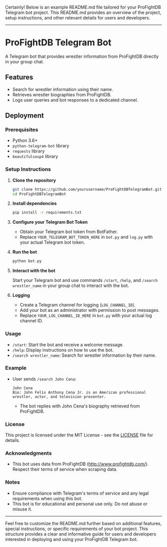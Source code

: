 Certainly! Below is an example README.md file tailored for your ProFightDB Telegram bot project. This README.md provides an overview of the project, setup instructions, and other relevant details for users and developers.

---

# ProFightDB Telegram Bot

A Telegram bot that provides wrestler information from ProFightDB directly in your group chat.

## Features

- Search for wrestler information using their name.
- Retrieves wrestler biographies from ProFightDB.
- Logs user queries and bot responses to a dedicated channel.

## Deployment

### Prerequisites

- Python 3.6+
- `python-telegram-bot` library
- `requests` library
- `beautifulsoup4` library

### Setup Instructions

1. **Clone the repository**

   ```bash
   git clone https://github.com/yourusername/ProFightDBTelegramBot.git
   cd ProFightDBTelegramBot
   ```

2. **Install dependencies**

   ```bash
   pip install -r requirements.txt
   ```

3. **Configure your Telegram Bot Token**

   - Obtain your Telegram bot token from BotFather.
   - Replace `YOUR_TELEGRAM_BOT_TOKEN_HERE` in `bot.py` and `log.py` with your actual Telegram bot token.

4. **Run the bot**

   ```bash
   python bot.py
   ```

5. **Interact with the bot**

   Start your Telegram bot and use commands `/start`, `/help`, and `/search wrestler_name` in your group chat to interact with the bot.

6. **Logging**

   - Create a Telegram channel for logging (`LOG_CHANNEL_ID`).
   - Add your bot as an administrator with permission to post messages.
   - Replace `YOUR_LOG_CHANNEL_ID_HERE` in `bot.py` with your actual log channel ID.

### Usage

- `/start`: Start the bot and receive a welcome message.
- `/help`: Display instructions on how to use the bot.
- `/search wrestler_name`: Search for wrestler information by their name.

### Example

- User sends `/search John Cena`:
  ```
  John Cena
  Bio: John Felix Anthony Cena Jr. is an American professional wrestler, actor, and television presenter.
  ```
  - The bot replies with John Cena's biography retrieved from ProFightDB.

### License

This project is licensed under the MIT License - see the [LICENSE](LICENSE) file for details.

### Acknowledgments

- This bot uses data from ProFightDB (http://www.profightdb.com/). Respect their terms of service when scraping data.

### Notes

- Ensure compliance with Telegram's terms of service and any legal requirements when using this bot.
- This bot is for educational and personal use only. Do not abuse or misuse it.

---

Feel free to customize the README.md further based on additional features, special instructions, or specific requirements of your bot project. This structure provides a clear and informative guide for users and developers interested in deploying and using your ProFightDB Telegram bot.
